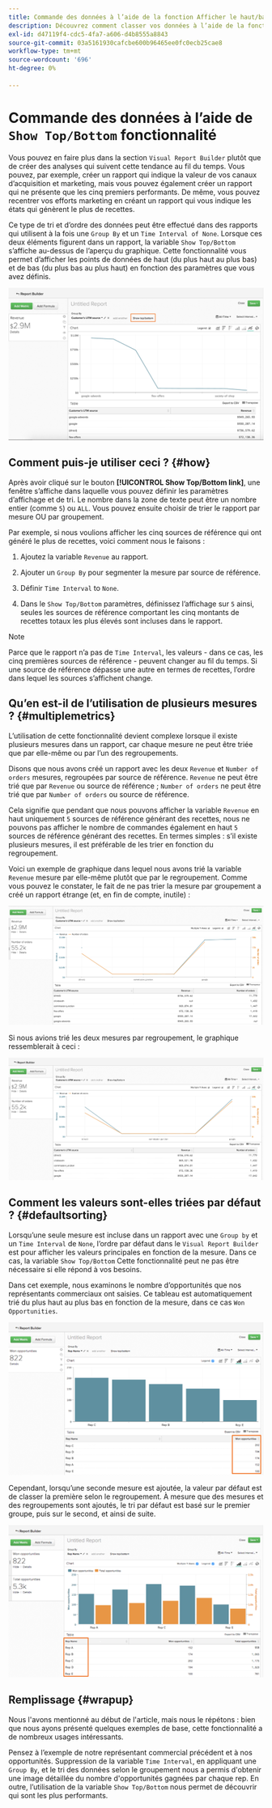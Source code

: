 ```yaml
---
title: Commande des données à l’aide de la fonction Afficher le haut/bas
description: Découvrez comment classer vos données à l’aide de la fonction Afficher le haut/bas.
exl-id: d47119f4-cdc5-4fa7-a606-d4b8555a8843
source-git-commit: 03a5161930cafcbe600b96465ee0fc0ecb25cae8
workflow-type: tm+mt
source-wordcount: '696'
ht-degree: 0%

---
```


# Commande des données à l’aide de `Show Top/Bottom` fonctionnalité

Vous pouvez en faire plus dans la section `Visual Report Builder` plutôt que de créer des analyses qui suivent cette tendance au fil du temps. Vous pouvez, par exemple, créer un rapport qui indique la valeur de vos canaux d’acquisition et marketing, mais vous pouvez également créer un rapport qui ne présente que les cinq premiers performants. De même, vous pouvez recentrer vos efforts marketing en créant un rapport qui vous indique les états qui génèrent le plus de recettes.

Ce type de tri et d’ordre des données peut être effectué dans des rapports qui utilisent à la fois une `Group By` et un `Time Interval of None`. Lorsque ces deux éléments figurent dans un rapport, la variable `Show Top/Bottom` s’affiche au-dessus de l’aperçu du graphique. Cette fonctionnalité vous permet d’afficher les points de données de haut (du plus haut au plus bas) et de bas (du plus bas au plus haut) en fonction des paramètres que vous avez définis.

![Afficher la fonction Haut/Bas dans le Report Builder visuel.](../../assets/Show_Top_Bottom.png)

## Comment puis-je utiliser ceci ? {#how}

Après avoir cliqué sur le bouton **[!UICONTROL Show Top/Bottom link]**, une fenêtre s’affiche dans laquelle vous pouvez définir les paramètres d’affichage et de tri. Le nombre dans la zone de texte peut être un nombre entier (comme `5`) ou `ALL`. Vous pouvez ensuite choisir de trier le rapport par mesure OU par groupement.

Par exemple, si nous voulions afficher les cinq sources de référence qui ont généré le plus de recettes, voici comment nous le faisons :

1. Ajoutez la variable `Revenue` au rapport.

1. Ajouter un `Group By` pour segmenter la mesure par source de référence.

1. Définir `Time Interval` to `None`.

1. Dans le `Show Top/Bottom` paramètres, définissez l’affichage sur `5` ainsi, seules les sources de référence comportant les cinq montants de recettes totaux les plus élevés sont incluses dans le rapport.

>[!NOTE]
>
>Parce que le rapport n’a pas de `Time Interval`, les valeurs - dans ce cas, les cinq premières sources de référence - peuvent changer au fil du temps. Si une source de référence dépasse une autre en termes de recettes, l’ordre dans lequel les sources s’affichent change.

## Qu’en est-il de l’utilisation de plusieurs mesures ? {#multiplemetrics}

L’utilisation de cette fonctionnalité devient complexe lorsque il existe plusieurs mesures dans un rapport, car chaque mesure ne peut être triée que par elle-même ou par l’un des regroupements.

Disons que nous avons créé un rapport avec les deux `Revenue` et `Number of orders` mesures, regroupées par source de référence. `Revenue` ne peut être trié que par `Revenue` ou source de référence ; `Number of orders` ne peut être trié que par `Number of orders` ou source de référence.

Cela signifie que pendant que nous pouvons afficher la variable `Revenue` en haut uniquement `5` sources de référence générant des recettes, nous ne pouvons pas afficher le nombre de commandes également en haut `5` sources de référence générant des recettes. En termes simples : s’il existe plusieurs mesures, il est préférable de les trier en fonction du regroupement.

Voici un exemple de graphique dans lequel nous avons trié la variable `Revenue` mesure par elle-même plutôt que par le regroupement. Comme vous pouvez le constater, le fait de ne pas trier la mesure par groupement a créé un rapport étrange (et, en fin de compte, inutile) :

![Résultats de rapports étranges et peu utiles.](../../assets/strange-report-results.png)

Si nous avions trié les deux mesures par regroupement, le graphique ressemblerait à ceci :

![Tri des deux mesures par regroupement.](../../assets/sort-metrics-by-grouping.png)

## Comment les valeurs sont-elles triées par défaut ? {#defaultsorting}

Lorsqu’une seule mesure est incluse dans un rapport avec une `Group by` et un `Time Interval` de `None`, l’ordre par défaut dans le `Visual Report Builder` est pour afficher les valeurs principales en fonction de la mesure. Dans ce cas, la variable `Show Top/Bottom` Cette fonctionnalité peut ne pas être nécessaire si elle répond à vos besoins.

Dans cet exemple, nous examinons le nombre d’opportunités que nos représentants commerciaux ont saisies. Ce tableau est automatiquement trié du plus haut au plus bas en fonction de la mesure, dans ce cas `Won Opportunities`.

![Classement par mesure.](../../assets/Ordered_by_metric.png)

Cependant, lorsqu’une seconde mesure est ajoutée, la valeur par défaut est de classer la première selon le regroupement. À mesure que des mesures et des regroupements sont ajoutés, le tri par défaut est basé sur le premier groupe, puis sur le second, et ainsi de suite.

![Classement par groupement.](../../assets/Ordered_by_grouping.png)

## Remplissage {#wrapup}

Nous l&#39;avons mentionné au début de l&#39;article, mais nous le répétons : bien que nous ayons présenté quelques exemples de base, cette fonctionnalité a de nombreux usages intéressants.

Pensez à l’exemple de notre représentant commercial précédent et à nos opportunités. Suppression de la variable `Time Interval`, en appliquant une `Group By`, et le tri des données selon le groupement nous a permis d&#39;obtenir une image détaillée du nombre d&#39;opportunités gagnées par chaque rep. En outre, l’utilisation de la variable `Show Top/Bottom` nous permet de découvrir qui sont les plus performants.
